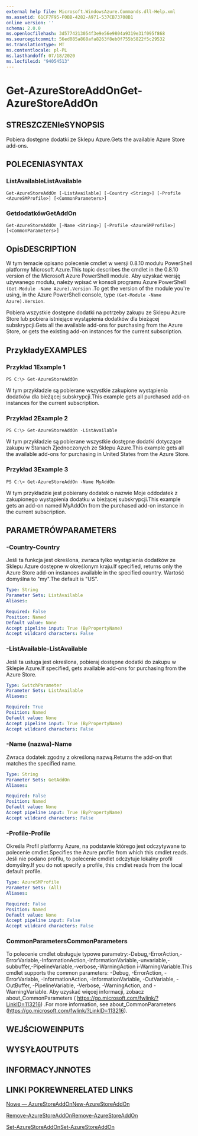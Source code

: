 ```yaml
---
external help file: Microsoft.WindowsAzure.Commands.dll-Help.xml
ms.assetid: 61CF7F95-F0BB-4282-A971-537CB73708B1
online version: ''
schema: 2.0.0
ms.openlocfilehash: 3d5774213054f3e9e56e9804a9319e31f095f868
ms.sourcegitcommit: 56ed085a868afa8263f8eb0f755b5822f5c29532
ms.translationtype: MT
ms.contentlocale: pl-PL
ms.lasthandoff: 07/18/2020
ms.locfileid: "94054513"
---
```

# <span data-ttu-id="318b2-101">Get-AzureStoreAddOn</span><span class="sxs-lookup"><span data-stu-id="318b2-101">Get-AzureStoreAddOn</span></span>

## <span data-ttu-id="318b2-102">STRESZCZENIe</span><span class="sxs-lookup"><span data-stu-id="318b2-102">SYNOPSIS</span></span>
<span data-ttu-id="318b2-103">Pobiera dostępne dodatki ze Sklepu Azure.</span><span class="sxs-lookup"><span data-stu-id="318b2-103">Gets the available Azure Store add-ons.</span></span>

## <span data-ttu-id="318b2-104">POLECENIA</span><span class="sxs-lookup"><span data-stu-id="318b2-104">SYNTAX</span></span>

### <span data-ttu-id="318b2-105">ListAvailable</span><span class="sxs-lookup"><span data-stu-id="318b2-105">ListAvailable</span></span>
```
Get-AzureStoreAddOn [-ListAvailable] [-Country <String>] [-Profile <AzureSMProfile>] [<CommonParameters>]
```

### <span data-ttu-id="318b2-106">Getdodatków</span><span class="sxs-lookup"><span data-stu-id="318b2-106">GetAddOn</span></span>
```
Get-AzureStoreAddOn [-Name <String>] [-Profile <AzureSMProfile>] [<CommonParameters>]
```

## <span data-ttu-id="318b2-107">Opis</span><span class="sxs-lookup"><span data-stu-id="318b2-107">DESCRIPTION</span></span>
<span data-ttu-id="318b2-108">W tym temacie opisano polecenie cmdlet w wersji 0.8.10 modułu PowerShell platformy Microsoft Azure.</span><span class="sxs-lookup"><span data-stu-id="318b2-108">This topic describes the cmdlet in the 0.8.10 version of the Microsoft Azure PowerShell module.</span></span>
<span data-ttu-id="318b2-109">Aby uzyskać wersję używanego modułu, należy wpisać w konsoli programu Azure PowerShell `(Get-Module -Name Azure).Version` .</span><span class="sxs-lookup"><span data-stu-id="318b2-109">To get the version of the module you're using, in the Azure PowerShell console, type `(Get-Module -Name Azure).Version`.</span></span>

<span data-ttu-id="318b2-110">Pobiera wszystkie dostępne dodatki na potrzeby zakupu ze Sklepu Azure Store lub pobiera istniejące wystąpienia dodatków dla bieżącej subskrypcji.</span><span class="sxs-lookup"><span data-stu-id="318b2-110">Gets all the available add-ons for purchasing from the Azure Store, or gets the existing add-on instances for the current subscription.</span></span>

## <span data-ttu-id="318b2-111">Przykłady</span><span class="sxs-lookup"><span data-stu-id="318b2-111">EXAMPLES</span></span>

### <span data-ttu-id="318b2-112">Przykład 1</span><span class="sxs-lookup"><span data-stu-id="318b2-112">Example 1</span></span>
```
PS C:\> Get-AzureStoreAddOn
```

<span data-ttu-id="318b2-113">W tym przykładzie są pobierane wszystkie zakupione wystąpienia dodatków dla bieżącej subskrypcji.</span><span class="sxs-lookup"><span data-stu-id="318b2-113">This example gets all purchased add-on instances for the current subscription.</span></span>

### <span data-ttu-id="318b2-114">Przykład 2</span><span class="sxs-lookup"><span data-stu-id="318b2-114">Example 2</span></span>
```
PS C:\> Get-AzureStoreAddOn -ListAvailable
```

<span data-ttu-id="318b2-115">W tym przykładzie są pobierane wszystkie dostępne dodatki dotyczące zakupu w Stanach Zjednoczonych ze Sklepu Azure.</span><span class="sxs-lookup"><span data-stu-id="318b2-115">This example gets all the available add-ons for purchasing in United States from the Azure Store.</span></span>

### <span data-ttu-id="318b2-116">Przykład 3</span><span class="sxs-lookup"><span data-stu-id="318b2-116">Example 3</span></span>
```
PS C:\> Get-AzureStoreAddOn -Name MyAddOn
```

<span data-ttu-id="318b2-117">W tym przykładzie jest pobierany dodatek o nazwie Moje oddodatek z zakupionego wystąpienia dodatku w bieżącej subskrypcji.</span><span class="sxs-lookup"><span data-stu-id="318b2-117">This example gets an add-on named MyAddOn from the purchased add-on instance in the current subscription.</span></span>

## <span data-ttu-id="318b2-118">PARAMETRÓW</span><span class="sxs-lookup"><span data-stu-id="318b2-118">PARAMETERS</span></span>

### <span data-ttu-id="318b2-119">-Country</span><span class="sxs-lookup"><span data-stu-id="318b2-119">-Country</span></span>
<span data-ttu-id="318b2-120">Jeśli ta funkcja jest określona, zwraca tylko wystąpienia dodatków ze Sklepu Azure dostępne w określonym kraju.</span><span class="sxs-lookup"><span data-stu-id="318b2-120">If specified, returns only the Azure Store add-on instances available in the specified country.</span></span>
<span data-ttu-id="318b2-121">Wartość domyślna to "my".</span><span class="sxs-lookup"><span data-stu-id="318b2-121">The default is "US".</span></span>

```yaml
Type: String
Parameter Sets: ListAvailable
Aliases: 

Required: False
Position: Named
Default value: None
Accept pipeline input: True (ByPropertyName)
Accept wildcard characters: False
```

### <span data-ttu-id="318b2-122">-ListAvailable</span><span class="sxs-lookup"><span data-stu-id="318b2-122">-ListAvailable</span></span>
<span data-ttu-id="318b2-123">Jeśli ta usługa jest określona, pobieraj dostępne dodatki do zakupu w Sklepie Azure.</span><span class="sxs-lookup"><span data-stu-id="318b2-123">If specified, gets available add-ons for purchasing from the Azure Store.</span></span>

```yaml
Type: SwitchParameter
Parameter Sets: ListAvailable
Aliases: 

Required: True
Position: Named
Default value: None
Accept pipeline input: True (ByPropertyName)
Accept wildcard characters: False
```

### <span data-ttu-id="318b2-124">-Name (nazwa)</span><span class="sxs-lookup"><span data-stu-id="318b2-124">-Name</span></span>
<span data-ttu-id="318b2-125">Zwraca dodatek zgodny z określoną nazwą.</span><span class="sxs-lookup"><span data-stu-id="318b2-125">Returns the add-on that matches the specified name.</span></span>

```yaml
Type: String
Parameter Sets: GetAddOn
Aliases: 

Required: False
Position: Named
Default value: None
Accept pipeline input: True (ByPropertyName)
Accept wildcard characters: False
```

### <span data-ttu-id="318b2-126">-Profile</span><span class="sxs-lookup"><span data-stu-id="318b2-126">-Profile</span></span>
<span data-ttu-id="318b2-127">Określa Profil platformy Azure, na podstawie którego jest odczytywane to polecenie cmdlet.</span><span class="sxs-lookup"><span data-stu-id="318b2-127">Specifies the Azure profile from which this cmdlet reads.</span></span>
<span data-ttu-id="318b2-128">Jeśli nie podano profilu, to polecenie cmdlet odczytuje lokalny profil domyślny.</span><span class="sxs-lookup"><span data-stu-id="318b2-128">If you do not specify a profile, this cmdlet reads from the local default profile.</span></span>

```yaml
Type: AzureSMProfile
Parameter Sets: (All)
Aliases: 

Required: False
Position: Named
Default value: None
Accept pipeline input: False
Accept wildcard characters: False
```

### <span data-ttu-id="318b2-129">CommonParameters</span><span class="sxs-lookup"><span data-stu-id="318b2-129">CommonParameters</span></span>
<span data-ttu-id="318b2-130">To polecenie cmdlet obsługuje typowe parametry:-Debug,-ErrorAction,-ErrorVariable,-InformationAction,-InformationVariable,-unvariable,-subbuffer,-PipelineVariable,-verbose,-WarningAction i-WarningVariable.</span><span class="sxs-lookup"><span data-stu-id="318b2-130">This cmdlet supports the common parameters: -Debug, -ErrorAction, -ErrorVariable, -InformationAction, -InformationVariable, -OutVariable, -OutBuffer, -PipelineVariable, -Verbose, -WarningAction, and -WarningVariable.</span></span> <span data-ttu-id="318b2-131">Aby uzyskać więcej informacji, zobacz about_CommonParameters ( https://go.microsoft.com/fwlink/?LinkID=113216) .</span><span class="sxs-lookup"><span data-stu-id="318b2-131">For more information, see about_CommonParameters (https://go.microsoft.com/fwlink/?LinkID=113216).</span></span>

## <span data-ttu-id="318b2-132">WEJŚCIOWE</span><span class="sxs-lookup"><span data-stu-id="318b2-132">INPUTS</span></span>

## <span data-ttu-id="318b2-133">WYSYŁA</span><span class="sxs-lookup"><span data-stu-id="318b2-133">OUTPUTS</span></span>

## <span data-ttu-id="318b2-134">INFORMACYJN</span><span class="sxs-lookup"><span data-stu-id="318b2-134">NOTES</span></span>

## <span data-ttu-id="318b2-135">LINKI POKREWNE</span><span class="sxs-lookup"><span data-stu-id="318b2-135">RELATED LINKS</span></span>

[<span data-ttu-id="318b2-136">Nowe — AzureStoreAddOn</span><span class="sxs-lookup"><span data-stu-id="318b2-136">New-AzureStoreAddOn</span></span>](./New-AzureStoreAddOn.md)

[<span data-ttu-id="318b2-137">Remove-AzureStoreAddOn</span><span class="sxs-lookup"><span data-stu-id="318b2-137">Remove-AzureStoreAddOn</span></span>](./Remove-AzureStoreAddOn.md)

[<span data-ttu-id="318b2-138">Set-AzureStoreAddOn</span><span class="sxs-lookup"><span data-stu-id="318b2-138">Set-AzureStoreAddOn</span></span>](./Set-AzureStoreAddOn.md)


